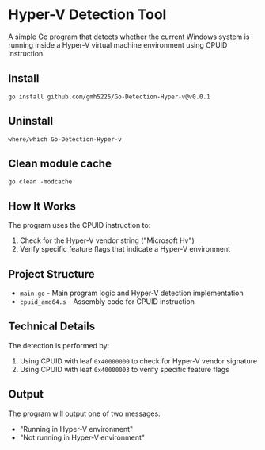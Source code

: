 # Hyper-V Detection Tool

A simple Go program that detects whether the current Windows system is running inside a Hyper-V virtual machine environment using CPUID instruction.

## Install
``
go install github.com/gmh5225/Go-Detection-Hyper-v@v0.0.1
``

## Uninstall
``
where/which Go-Detection-Hyper-v
``

## Clean module cache
``
go clean -modcache
``

## How It Works

The program uses the CPUID instruction to:
1. Check for the Hyper-V vendor string ("Microsoft Hv")
2. Verify specific feature flags that indicate a Hyper-V environment

## Project Structure

- `main.go` - Main program logic and Hyper-V detection implementation
- `cpuid_amd64.s` - Assembly code for CPUID instruction

## Technical Details

The detection is performed by:
1. Using CPUID with leaf `0x40000000` to check for Hyper-V vendor signature
2. Using CPUID with leaf `0x40000003` to verify specific feature flags

## Output

The program will output one of two messages:
- "Running in Hyper-V environment"
- "Not running in Hyper-V environment"
